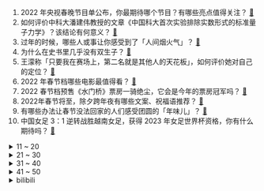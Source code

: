 1. 2022 年央视春晚节目单公布，你最期待哪个节目？有哪些亮点值得关注？ [:link:](https://www.zhihu.com/question/514130713)
2. 如何评价中科大潘建伟教授的文章《中国科大首次实验排除实数形式的标准量子力学》？该结论有何意义？ [:link:](https://www.zhihu.com/question/514070308)
3. 过年的时候，哪些人或事让你感受到了「人间烟火气」？ [:link:](https://www.zhihu.com/question/513452323)
4. 为什么在史书里几乎没有双生子？ [:link:](https://www.zhihu.com/question/41093966)
5. 王濛称「只要我在赛场上，第二名就是其他人的天花板」，如何评价她对自己的定位？ [:link:](https://www.zhihu.com/question/514145837)
6. 2022 年春节档哪些电影最值得看？ [:link:](https://www.zhihu.com/question/507730482)
7. 2022 春节档预售《水门桥》票房一骑绝尘，它会是今年的票房冠军吗？ [:link:](https://www.zhihu.com/question/512755204)
8. 2022年春节将至，除夕跨年夜有哪些文案、祝福语推荐？ [:link:](https://www.zhihu.com/question/510268747)
9. 有哪些办法让春节没法回家的人们感受团圆的「年味儿」？ [:link:](https://www.zhihu.com/question/512358680)
10. 中国女足 3：1 逆转战胜越南女足，获得 2023 年女足世界杯资格，你有什么期待吗？ [:link:](https://www.zhihu.com/question/514138455)
<details>
<summary>11 ~ 20</summary>

11. 如何看待 2021 年青岛 GDP 数值达到 14136.46 亿元？ [:link:](https://www.zhihu.com/question/513767230)
12. 乌克兰总统称战争恐慌已致 125 亿美元撤出，这对乌克兰经济有何影响？ [:link:](https://www.zhihu.com/question/513986714)
13. 2022 过年有什么适合发朋友圈的团圆饭文案？ [:link:](https://www.zhihu.com/question/511952768)
14. 2022 年 Steam  1 月 28 日开启的春节特惠有什么值得购买的游戏？ [:link:](https://www.zhihu.com/question/512005707)
15. 《原神》为什么把刷新时间定位凌晨四点而不是凌晨零点？ [:link:](https://www.zhihu.com/question/513591888)
16. 《开端》王萌萌为什么不提前下车呢？ [:link:](https://www.zhihu.com/question/513619005)
17. 快春节了，想自己写春联，大家能不能提供一些好的对联内容？ [:link:](https://www.zhihu.com/question/266306203)
18. 领导给你升职，但新部门就你自己，该喜还是该悲？ [:link:](https://www.zhihu.com/question/513131214)
19. 2022年春节过年祝福文案句子有哪些? [:link:](https://www.zhihu.com/question/510574739)
20. 一个人怎么样能获得最大限度的成长？ [:link:](https://www.zhihu.com/question/501669474)
</details>
<details>
<summary>21 ~ 30</summary>

21. 吃鱼卡到刺，父母让我喝醋大口吞咽饭，我跟他们说没用因此被骂，是我的错吗？ [:link:](https://www.zhihu.com/question/513683468)
22. 梦，标准读音是 mèng，为什么很多歌手唱出来的是 mòng？ [:link:](https://www.zhihu.com/question/513065666)
23. 安徽发布通知，将通过分期免手续费、降低首付比例、补贴置换等方式，扩大大宗商品消费，如何解读这一政策？ [:link:](https://www.zhihu.com/question/513684083)
24. 跟先生提出过年带两岁的儿子回去娘家拜年，他拒绝并且越说越生气，甚至提出离婚。我们该怎么继续沟通？ [:link:](https://www.zhihu.com/question/512299579)
25. 严肃讲，《无极》真的是部烂片吗？ [:link:](https://www.zhihu.com/question/372060332)
26. 台湾艺人安以轩的丈夫陈荣炼，涉「周焯华海外架设赌博平台案」，被澳门警方拘捕，有哪些信息值得关注？ [:link:](https://www.zhihu.com/question/514069352)
27. 2022 澳网男单决赛，纳达尔 3:2 逆转梅德韦杰夫拿到第 21 次大满贯冠军，如何评价这场比赛？ [:link:](https://www.zhihu.com/question/514140378)
28. 韩剧《僵尸校园》有哪些细思极恐的细节？ [:link:](https://www.zhihu.com/question/513778495)
29. 为什么其他生物看到同类尸体不会害怕，而人类看到同类的尸体会害怕? [:link:](https://www.zhihu.com/question/513423431)
30. 有没有适合心情不好发的文案？ [:link:](https://www.zhihu.com/question/510518312)
</details>
<details>
<summary>31 ~ 40</summary>

31. 媒体曝美国跨性别团体「操纵」儿童性别意识，11 岁美国女孩曾被诱导认同自己为男性，这反映了哪些问题？ [:link:](https://www.zhihu.com/question/513455905)
32. 有什么特别好的新年祝福？ [:link:](https://www.zhihu.com/question/513459467)
33. 2022 年的跨年文案，大家会发什么？ [:link:](https://www.zhihu.com/question/507455093)
34. 如何看待美国奥密克戎日均死亡人数已超过德尔塔日均死亡病例峰值？ [:link:](https://www.zhihu.com/question/513946514)
35. 如何评价张艺兴在 2022 年河南卫视春晚上演唱的《天下安康》？ [:link:](https://www.zhihu.com/question/514114821)
36. 应届生因加班怒怼管理层，是不是因为我们年轻人吃不了苦了？ [:link:](https://www.zhihu.com/question/513618590)
37. 如何看待冯提莫演唱歌曲《好运来》？你喜欢这样的风格吗？ [:link:](https://www.zhihu.com/question/514004577)
38. 真的太想辞职了，一想到年后来上班要重复今年的经历的事情就无比绝望，我到底该怎么办？ [:link:](https://www.zhihu.com/question/512597218)
39. 大二学生，打算买个平板，iPad mini6 和 iPad 2021如何选？ [:link:](https://www.zhihu.com/question/513144181)
40. 2022 年春节你会在哪座城市度过？有着怎样的计划？ [:link:](https://www.zhihu.com/question/512112431)
</details>
<details>
<summary>41 ~ 50</summary>

41. 2022 年 1 月 28 日，国务院新闻办发布《2021中国的航天》白皮书，你认为有何意义？ [:link:](https://www.zhihu.com/question/513781293)
42. 初三500分下学期努力还有救吗？ [:link:](https://www.zhihu.com/question/511777183)
43. 电视剧《开端》里，为什么会有循环存在？ [:link:](https://www.zhihu.com/question/513375928)
44. 在公司被上司提拔，但心里总担心自己能力不足怎么办？ [:link:](https://www.zhihu.com/question/511570111)
45. 有什么适合除夕、过年发的朋友圈文案？ [:link:](https://www.zhihu.com/question/509827708)
46. 如何看待澳网决赛，纳达尔绝境大逆转胜梅德？ [:link:](https://www.zhihu.com/question/514135012)
47. 《资本论》对现代经济问题依然完全适用吗？ [:link:](https://www.zhihu.com/question/370839343)
48. 如何看待原神2022年1月27号的更新（闲替衣装发放）？ [:link:](https://www.zhihu.com/question/513667385)
49. 春节有什么祝福好文案？ [:link:](https://www.zhihu.com/question/510288206)
50. 聪明人为了「躺赢」，可以有哪些操作？ [:link:](https://www.zhihu.com/question/508704312)
</details><details>
<summary>bilibili</summary>

1. 历时8天，我康复了，谢谢所有的朋友们。 [:link:](//www.bilibili.com/video/BV16F411H7gW)
2. ？ [:link:](//www.bilibili.com/video/BV1QY411b7Kf)
3. 做了一个27000000毫安的超大巨型充电宝！ [:link:](//www.bilibili.com/video/BV1a44y1s7gJ)
4. 网络热门爆款鉴定22 [:link:](//www.bilibili.com/video/BV1Xq4y1C7Uj)
5. 谢谢你，火柴人！ [:link:](//www.bilibili.com/video/BV1cZ4y1Z7sx)
6. 鬼畜全明星是吧？直接来吧！ [:link:](//www.bilibili.com/video/BV1Pa41127ay)
7. 我爹说 没有小姑娘会拒绝这个 [:link:](//www.bilibili.com/video/BV1o5411f7Lc)
8. 尬聊02丨百大UP和顶级大佬，互不认识强行聊天有多尬? [:link:](//www.bilibili.com/video/BV14T4y1y7o9)
9. 找狗游戏 [:link:](//www.bilibili.com/video/BV1ZS4y1C7iY)
10. 我用50天的时间，一条命一双手一口气通关造梦西游3！ [:link:](//www.bilibili.com/video/BV18m4y1S7uk)
<details>
<summary>11 ~ 20</summary>

11. 《只 要 是 日 语 就 画 风 突 变》 [:link:](//www.bilibili.com/video/BV1jL411F7rz)
12. 在法国难得一见的山楂，却是一道抹不掉的家乡红 [:link:](//www.bilibili.com/video/BV11m4y1f7kj)
13. 苏联人为何要在法国干绑票？【小约翰】 [:link:](//www.bilibili.com/video/BV1c34y127nL)
14. 王者新春贺岁片| 一个快递，引发易烊千玺、杨幂、李现、张大仙接力的连环奇遇！ [:link:](//www.bilibili.com/video/BV1w44y1s7Mr)
15. 《原神》角色演示 -「钟莉：哒哒哒」 [:link:](//www.bilibili.com/video/BV1a34y127yT)
16. 2022原神拜年纪 [:link:](//www.bilibili.com/video/BV1uP4y1N7cq)
17. B站首发！从酒店员工到两项世界纪录保持者，其实我只想做回我自己！ [:link:](//www.bilibili.com/video/BV18b4y1E72i)
18. 可能鞭炮也有自己的想法吧 [:link:](//www.bilibili.com/video/BV1b44y1p7NE)
19. 【洛天依】梦里啥都有 [:link:](//www.bilibili.com/video/BV1iF411n7wg)
20. 《 转 发 家 庭 群 》 [:link:](//www.bilibili.com/video/BV1xS4y1L78H)
</details>
<details>
<summary>21 ~ 30</summary>

21. 嘴角疯狂上扬！一月新番也太懂阿宅了吧【新番咋了】 [:link:](//www.bilibili.com/video/BV1HS4y1L7yq)
22. 过年时你的家人都在干什么 [:link:](//www.bilibili.com/video/BV1VY41187Hg)
23. 【罗翔】高压锅恐惧症？《开端》中的法律问题 [:link:](//www.bilibili.com/video/BV1JR4y1u7fQ)
24. 自制伍六七第四季3 [:link:](//www.bilibili.com/video/BV1yS4y1L7dz)
25. 大家好我是Rookie 今天正式入驻B站啦！ [:link:](//www.bilibili.com/video/BV1Lb4y1n7dL)
26. 【春节档全明星】弯转大了，容易扯着淡！ [:link:](//www.bilibili.com/video/BV1SP4y1N78D)
27. 钟离：别唱了旅行者羞死人了啊啊啊！！！ [:link:](//www.bilibili.com/video/BV1Nb4y1E7D6)
28. 【开端小江警官】在B站上搜自己竟然看到了……… [:link:](//www.bilibili.com/video/BV1xu411R7Qk)
29. 【时代少年团】TNT红包大作战 [:link:](//www.bilibili.com/video/BV1vb4y1E7CL)
30. 千古名场面！林冲终于不再忍了！最燃打戏之一！《水浒传》P6（风雪山神庙） [:link:](//www.bilibili.com/video/BV1U34y117g8)
</details>
<details>
<summary>31 ~ 40</summary>

31. 巨大活体杀人蟹，苦等了一年多，它果然没让我失望 [:link:](//www.bilibili.com/video/BV19q4y1C71f)
32. 🐯春晚没这个我不看，你呢？！🐯 [:link:](//www.bilibili.com/video/BV1US4y1y7es)
33. 云堇：这一刻，我仿佛置身于宇宙中心。 [:link:](//www.bilibili.com/video/BV19r4y1e7sB)
34. 《全 村 造 车》 ：能飞，只能飞一点点... [:link:](//www.bilibili.com/video/BV1jm4y1f7Au)
35. 韩国奥运冠军成为中国人，从此他就是身披五星红旗的中国人了 [:link:](//www.bilibili.com/video/BV1NR4y1T7Dr)
36. 第一次读评论！很紧张！ [:link:](//www.bilibili.com/video/BV1d44y1s75y)
37. 最美好的事就是和你一起看烟花 [:link:](//www.bilibili.com/video/BV1j34y1q7Vp)
38. 红 包 拿 好 [:link:](//www.bilibili.com/video/BV1pL411F7wd)
39. 财神♂到 [:link:](//www.bilibili.com/video/BV1PS4y1L7PT)
40. ［理科生的浪漫］用物理实验材料Al2O3做成项链送女朋友 [:link:](//www.bilibili.com/video/BV1Rm4y1Z7N7)
</details>
<details>
<summary>41 ~ 50</summary>

41. 让男朋友一个人看美女视频，偷偷把素材变成我自己… [:link:](//www.bilibili.com/video/BV1vb4y1E7mk)
42. 没文化的我只能说一句“卧槽”！ [:link:](//www.bilibili.com/video/BV1M3411a7TE)
43. 【军哥】我 结 婚 啦 [:link:](//www.bilibili.com/video/BV1y3411h7TW)
44. 2022国产古偶盘点！全员流量，疯狂内卷！ [:link:](//www.bilibili.com/video/BV1Mq4y1h7gj)
45. 串联瓶养蜂法/无接触式养蜂 [:link:](//www.bilibili.com/video/BV1Ra41117CV)
46. 警察抓捕嫌犯路上，总有民间神秘力量前来助攻 网友：高手在民间 [:link:](//www.bilibili.com/video/BV1N3411h76P)
47. 坐车临时身份证！ [:link:](//www.bilibili.com/video/BV1iT4y1y7H1)
48. 不要叫我权志龙 [:link:](//www.bilibili.com/video/BV1cT4y1y7UH)
49. 过年时的满级父母 [:link:](//www.bilibili.com/video/BV1mL4y1x75m)
50. 陪铲屎官走南闯关的猫，今天和刘德华 华哥一起给大家送虎年祝福啦 [:link:](//www.bilibili.com/video/BV1SF411n7Mc)
</details>
<details>
<summary>51 ~ 60</summary>

51. 俄罗斯老婆给年轻的老板上一课 [:link:](//www.bilibili.com/video/BV1DZ4y1o7jZ)
52. 爷爷做的机箱，一辈子也用不坏~ [:link:](//www.bilibili.com/video/BV1o34y117bY)
53. “因为太可爱 所以忘了长腿了” [:link:](//www.bilibili.com/video/BV12F411n7Y1)
54. [DIO]我把dio爷做成了搅碎器，来给大家拜年了ヾ(＾。^*) [:link:](//www.bilibili.com/video/BV11S4y1L7DF)
55. 首先咱脑子得跟上嘴 [:link:](//www.bilibili.com/video/BV1Pq4y1F7ay)
56. 《飞吧》 [:link:](//www.bilibili.com/video/BV1rF411n7Es)
57. 【特效向】全明星の新年篇 [:link:](//www.bilibili.com/video/BV1FF411p7hu)
58. 被谷歌翻译14次的穿山甲与鸡汤：我就是臭名远扬的无神论者！炸鸡没必要用新的油！ [:link:](//www.bilibili.com/video/BV1zq4y1874d)
59. 帮老弟彻底戒网瘾 [:link:](//www.bilibili.com/video/BV1Aq4y1w7DM)
60. 上课放电影时睡觉 真的太爽了 [:link:](//www.bilibili.com/video/BV1fu41117EK)
</details>
<details>
<summary>61 ~ 70</summary>

61. 【开端】“如果这么拍，那不得封神啊！？” [:link:](//www.bilibili.com/video/BV1Ba411m7Eo)
62. 吃路边摊最怕的事发生了！城管来了 [:link:](//www.bilibili.com/video/BV1za411m7hm)
63. 不方便多说，今晚蹦迪，地点给我 [:link:](//www.bilibili.com/video/BV1TR4y1T7VU)
64. 爪爪冷，用尾巴垫一下就好啦 [:link:](//www.bilibili.com/video/BV15b4y1E7TG)
65. 评分4.0！拷打2021年度最烂动画《进化之实》！难以言喻的反向神作！ [:link:](//www.bilibili.com/video/BV1o44y1s7TM)
66. 骆驼为什么会吐“肉球”？揭秘雄性动物的“自残原则” [:link:](//www.bilibili.com/video/BV1Kq4y1F7ny)
67. 我和小熊饼干，一定很难选吧❤，嘉心糖怒唱《嘉心饼干》！ [:link:](//www.bilibili.com/video/BV1jb4y1E7kM)
68. 这是一段连神都羡慕的友谊 [:link:](//www.bilibili.com/video/BV1mS4y1o7ik)
69. 《马路旁的沙发修改了知觉》 [:link:](//www.bilibili.com/video/BV1NL411F7kS)
70. 【医学博士】如何千杯不醉？丨如何快速解酒？ [:link:](//www.bilibili.com/video/BV1XS4y1L7gU)
</details>
<details>
<summary>71 ~ 80</summary>

71. 后来他成了许多逐梦者憧憬的光与前辈叹服的存在‖羽生结弦 [:link:](//www.bilibili.com/video/BV1KP4y1N7WG)
72. 【三国杀X冰舞】云归皓月·祁山傲雪亮乾坤 [:link:](//www.bilibili.com/video/BV1v34y117Yt)
73. 外交部：台湾只是中国的一个省，哪来什么“副总统”？ [:link:](//www.bilibili.com/video/BV173411a7BT)
74. 2022迦勒底新春会 [:link:](//www.bilibili.com/video/BV1BF411p7Ug)
75. 未被审判的战犯：昭和天皇裕仁（下）【历史调研室29】 [:link:](//www.bilibili.com/video/BV1ES4y1y7K1)
76. 千万不要抛下你的猫回家过年……😭 [:link:](//www.bilibili.com/video/BV1Lm4y1f7oC)
77. 【STN快报第六季19】斯宾塞与科迪克，你会选择哪位当你的老板？ [:link:](//www.bilibili.com/video/BV16a41117WH)
78. 鉴定网络热门艺术视频（16） [:link:](//www.bilibili.com/video/BV1wT4y117BD)
79. 【野生人类图鉴】回 家 的 诱 惑  【妈见打】 [:link:](//www.bilibili.com/video/BV1UF411n7ev)
80. 当代学生最大的困境！千万别让自己成为信息孤岛！课程/保研/考研/比赛/考证/实习/就业…在这些地方找信息就对了 [:link:](//www.bilibili.com/video/BV1y3411h7oB)
</details>
<details>
<summary>81 ~ 90</summary>

81. 我的奇怪笑点 [:link:](//www.bilibili.com/video/BV1Tq4y1F7wR)
82. 《圣经理发店》 [:link:](//www.bilibili.com/video/BV1Pq4y1h7t6)
83. 【全明星贺岁】废土囧途 [:link:](//www.bilibili.com/video/BV1Nr4y1Y7aD)
84. 福建东山岛赶海 [:link:](//www.bilibili.com/video/BV1b44y1p7v1)
85. 一个都不能少！ [:link:](//www.bilibili.com/video/BV1Wq4y1w7DQ)
86. 原来他真的存在！！！ [:link:](//www.bilibili.com/video/BV13q4y1w75s)
87. 在亲戚面前，b站被我说成了食品厂 [:link:](//www.bilibili.com/video/BV1HL4y1x7wu)
88. 春节催婚图鉴 [:link:](//www.bilibili.com/video/BV193411h77r)
89. 十年网龄才知道的Q版CS，小时候微机课上玩过的打鬼子游戏 [:link:](//www.bilibili.com/video/BV1iT4y1y7fv)
90. 我竟是我妈妈，也是我外婆 [:link:](//www.bilibili.com/video/BV1BY411t7nX)
</details>
<details>
<summary>91 ~ 100</summary>

91. 只用一首bgm 让她重新爱上我！！ [:link:](//www.bilibili.com/video/BV1pb4y1E7KJ)
92. 听说在猫咪的世界里主人出门就是去打猎去了 [:link:](//www.bilibili.com/video/BV1oP4y1P7Av)
93. 2022崩坏3新春会 ·「"年"接一切」 [:link:](//www.bilibili.com/video/BV1cF411W75Q)
94. 过年期间的内心独白（壹） [:link:](//www.bilibili.com/video/BV1oa411m7QQ)
95. 千万别让大触碰3d打印笔！不然真的会逆天！ [:link:](//www.bilibili.com/video/BV1iS4y1o7BW)
96. 心理被拿捏得死死的 [:link:](//www.bilibili.com/video/BV1Ya411m7uM)
97. 奇葩键盘侠大赏 [:link:](//www.bilibili.com/video/BV1m44y1s7R1)
98. 人类有可能完成！？ [:link:](//www.bilibili.com/video/BV1Ca41117Nj)
99. 成都吃客  厨子探店¥484 [:link:](//www.bilibili.com/video/BV1RP4y1P76W)
100. 别人不告诉你的练字小技巧 [:link:](//www.bilibili.com/video/BV1W3411h792)
</details></details>